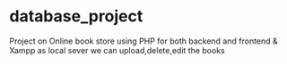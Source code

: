 # database_project
Project on Online book store using PHP for both backend and frontend  & Xampp as local sever 
we can upload,delete,edit the books 
